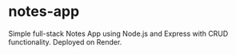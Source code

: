 # notes-app
Simple full-stack Notes App using Node.js and Express with CRUD functionality. Deployed on Render.
